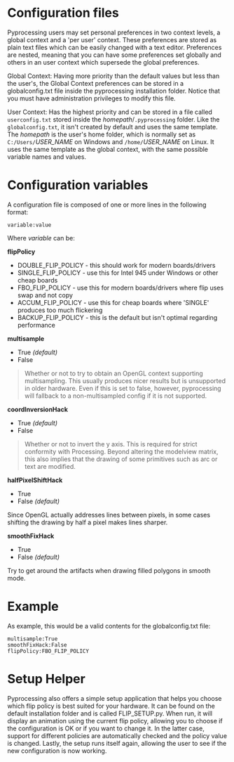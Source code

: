 # Configuration files #

Pyprocessing users may set personal preferences in two context levels, a global
context and a 'per user' context.
These preferences are stored as plain text files which can be easily changed with a text editor. Preferences are nested, meaning that you can have some preferences set globally and others in an user context which supersede the global preferences.

Global Context: Having more priority than the default values but less than the user's, the Global Context preferences can be stored in a globalconfig.txt file inside the pyprocessing installation folder. Notice that you must have administration privileges to modify this file.

User Context: Has the highest priority and can be stored in a file called `userconfig.txt` stored inside the _homepath_/`.pyprocessing` folder. Like the `globalconfig.txt`, it isn't created by default and uses the same template. The _homepath_ is the user's home folder, which is normally set as `C:/Users/`_USER\_NAME_ on Windows and `/home/`_USER\_NAME_ on Linux. It uses the same template as the global context, with the same possible variable names and values.

# Configuration variables #

A configuration file is composed of one or more lines in the
following format:

```
variable:value
```

Where _variable_ can be:

**flipPolicy**

  * DOUBLE\_FLIP\_POLICY - this should work for modern boards/drivers
  * SINGLE\_FLIP\_POLICY - use this for Intel 945 under Windows or other cheap boards
  * FBO\_FLIP\_POLICY - use this for modern boards/drivers where flip uses swap and not copy
  * ACCUM\_FLIP\_POLICY - use this for cheap boards where 'SINGLE' produces too much flickering
  * BACKUP\_FLIP\_POLICY - this is the default but isn't optimal regarding performance

**multisample**

  * True _(default)_
  * False

> Whether or not to try to obtain an OpenGL context supporting multisampling. This usually produces nicer results but is unsupported in older hardware. Even if this is set to false, however, pyprocessing will fallback to a non-multisampled config if it is not supported.

**coordInversionHack**

  * True _(default)_
  * False

> Whether or not to invert the y axis. This is required for strict conformity with Processing. Beyond altering the modelview matrix, this also implies that the drawing of some primitives such as arc or text are modified.

**halfPixelShiftHack**

  * True
  * False _(default)_

Since OpenGL actually addresses lines between pixels, in some cases shifting the drawing by half a pixel makes lines sharper.

**smoothFixHack**

  * True
  * False _(default)_

Try to get around the artifacts when drawing filled polygons in smooth mode.

# Example #

As example, this would be a valid contents for the globalconfig.txt file:

```
multisample:True
smoothFixHack:False
flipPolicy:FBO_FLIP_POLICY
```

# Setup Helper #

Pyprocessing also offers a simple setup application that helps you choose which flip policy is best suited for your hardware. It can be found on the default installation folder and is called FLIP\_SETUP.py. When run, it will display an animation using the current flip policy, allowing you to choose if the configuration is OK or if you want to change it. In the latter case, support for different policies are automatically checked and the policy value is changed. Lastly, the setup runs itself again, allowing the user to see if the new configuration is now working.